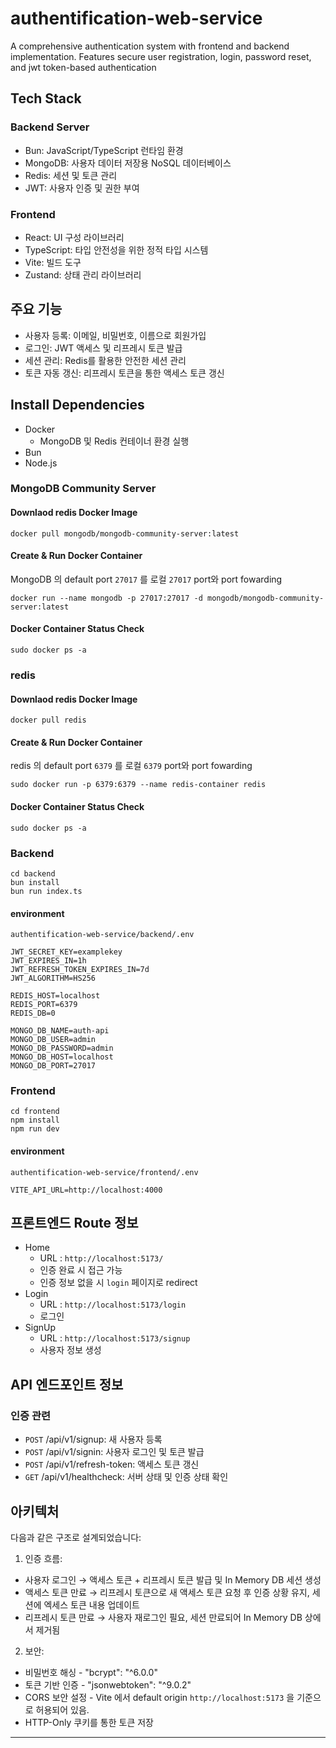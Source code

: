 # authentification-web-service

A comprehensive authentication system with frontend and backend implementation. Features secure user registration, login, password reset, and jwt token-based authentication

## Tech Stack

### Backend Server

- Bun: JavaScript/TypeScript 런타임 환경
- MongoDB: 사용자 데이터 저장용 NoSQL 데이터베이스
- Redis: 세션 및 토큰 관리
- JWT: 사용자 인증 및 권한 부여

### Frontend

- React: UI 구성 라이브러리
- TypeScript: 타입 안전성을 위한 정적 타입 시스템
- Vite: 빌드 도구
- Zustand: 상태 관리 라이브러리

## 주요 기능

- 사용자 등록: 이메일, 비밀번호, 이름으로 회원가입
- 로그인: JWT 액세스 및 리프레시 토큰 발급
- 세션 관리: Redis를 활용한 안전한 세션 관리
- 토큰 자동 갱신: 리프레시 토큰을 통한 액세스 토큰 갱신

## Install Dependencies

- Docker
  - MongoDB 및 Redis 컨테이너 환경 실행
- Bun
- Node.js

### MongoDB Community Server

#### Downlaod redis Docker Image

```
docker pull mongodb/mongodb-community-server:latest
```

#### Create & Run Docker Container

MongoDB 의 default port `27017` 를 로컬 `27017` port와 port fowarding

```
docker run --name mongodb -p 27017:27017 -d mongodb/mongodb-community-server:latest
```

#### Docker Container Status Check

```
sudo docker ps -a
```

### redis

#### Downlaod redis Docker Image

```
docker pull redis
```

#### Create & Run Docker Container

redis 의 default port `6379` 를 로컬 `6379` port와 port fowarding

```
sudo docker run -p 6379:6379 --name redis-container redis
```

#### Docker Container Status Check

```
sudo docker ps -a
```

### Backend

```
cd backend
bun install
bun run index.ts
```

#### environment

`authentification-web-service/backend/.env`

```
JWT_SECRET_KEY=examplekey
JWT_EXPIRES_IN=1h
JWT_REFRESH_TOKEN_EXPIRES_IN=7d
JWT_ALGORITHM=HS256

REDIS_HOST=localhost
REDIS_PORT=6379
REDIS_DB=0

MONGO_DB_NAME=auth-api
MONGO_DB_USER=admin
MONGO_DB_PASSWORD=admin
MONGO_DB_HOST=localhost
MONGO_DB_PORT=27017
```

### Frontend

```
cd frontend
npm install
npm run dev
```

#### environment

`authentification-web-service/frontend/.env`

```
VITE_API_URL=http://localhost:4000
```


## 프론트엔드 Route 정보

- Home
  - URL : `http://localhost:5173/`
  - 인증 완료 시 접근 가능
  - 인증 정보 없을 시 `login` 페이지로 redirect
- Login
  - URL : `http://localhost:5173/login`
  - 로그인
- SignUp
  - URL : `http://localhost:5173/signup`
  - 사용자 정보 생성


## API 엔드포인트 정보

### 인증 관련

* `POST` /api/v1/signup: 새 사용자 등록
* `POST` /api/v1/signin: 사용자 로그인 및 토큰 발급
* `POST` /api/v1/refresh-token: 액세스 토큰 갱신
* `GET` /api/v1/healthcheck: 서버 상태 및 인증 상태 확인

## 아키텍처

다음과 같은 구조로 설계되었습니다:

1. 인증 흐름:

* 사용자 로그인 → 액세스 토큰 + 리프레시 토큰 발급 및 In Memory DB 세션 생성
* 액세스 토큰 만료 → 리프레시 토큰으로 새 액세스 토큰 요청 후 인증 상황 유지, 세션에 엑세스 토큰 내용 업데이트
* 리프레시 토큰 만료 → 사용자 재로그인 필요, 세션 만료되어 In Memory DB 상에서 제거됨

2. 보안:

* 비밀번호 해싱 - "bcrypt": "^6.0.0"
* 토큰 기반 인증 - "jsonwebtoken": "^9.0.2"
* CORS 보안 설정 - Vite 에서 default origin `http://localhost:5173` 을 기준으로 허용되어 있음.
* HTTP-Only 쿠키를 통한 토큰 저장

---

